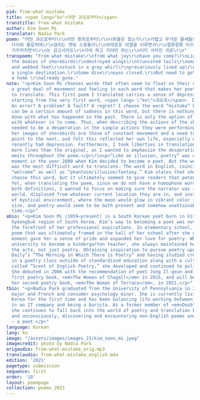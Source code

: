 ```yaml
---
pid: from-what-mistake
title: <span lang="ko">어떤 과오로부터</span>
transtitle: From what mistake
author: Kim Soon Mi
translator: Nadia Park
poem: "어떤 과오로부터\r\n어떤 환희로부터\r\n너희들은 왔는가\r\n가볍고 무거운 물새들의 몸\r\n패인 날갯죽지\r\n잘려 나간 꼬리들\r\n여윈
  다리와 물갈퀴에\r\n걸리는 잿빛 소용돌이\r\n위태로운 대열을 이루면서\r\n절룩절룩 미끄러지면서\r\n오직 하나의 목적지를 향해\r\n더러는
  거꾸러지면서\r\n눈 감고서라도\r\n가야 하고 가야만 하는\r\n이미 사라진 귀로\r\n"
transpoem: "From what mistake\r\nfrom what joy\r\nhave you come?\r\nLight and heavy,
  the bodies of shorebirds\r\ndestroyed wings\r\ntruncated tails\r\nemaciated legs
  and webbed feet\r\nstuck in a grey whirl\r\nprecariously lined up\r\nlimping, slipping\r\ntoward
  a single destination.\r\nSome dive\r\neyes closed.\r\nBut need to go\r\nmust go\r\nto
  a home \r\nalready gone."
note: "<p>Kim Soon Mi chooses words that often seem to float on their own, carrying
  a great deal of movement and feeling in each word that makes her poetry difficult
  to translate. This first poem I translated carries a sense of depression and desperation
  starting from the very first word, <span lang= \"ko\">과오로</span>. Is it a mistake?
  An error? A problem? A fault? A regret? I choose the word “mistake” because there
  can be a certain amount of sadness in this word, but there is nothing that can be
  done with what has happened in the past. There is only the option of moving forward
  with whatever is to come. Thus, when describing the actions of the shorebirds, there
  needed to be a desperation in the simple actions they were performing. As Kim states,
  her images of shorebirds are those of constant movement and a need to get from one
  point to the next, and felt this reflected her own life, especially when she most
  recently had depression. Furthermore, I took liberties in translation by adding
  more lines than the original, as I wanted to emphasize the desperation the narrator
  emits throughout the poem.</p>\r\n<p>“Like an illusion, poetry” was written as a
  moment in the year 2000 when Kim decided to become a poet. But the word, “illusion”
  was the most difficult word to translate. The word in English, coincidentally means
  “welcome” as well as “phantasm/illusion/fantasy.” Kim states that she did not intentionally
  choose this word, but it ultimately seemed to give readers that potential connection.
  Yet, when translating the poem, since we do not have a homophone word that holds
  both definitions, I wanted to focus on making sure the narrator was in a fantasy
  world, displaced from whatever current location they are in, and instead in a sort
  of mystical environment, where the moon would glow in vibrant color in an unbelievable
  size, and poetry would seem to be both present and somehow unattainable at the same
  time.</p>"
abio: "<p>Kim Soon Mi (1959–present) is a South Korean poet born in Uiseong in the
  Gyeongbuk region of South Korea. Kim’s way to becoming a poet was not always at
  the forefront of her professional aspirations. In elementary school, she wrote a
  poem that was ultimately framed in the hall of her school after she graduated. That
  moment gave her a sense of pride and expanded her love for poetry. While she attended
  university to become a kindergarten teacher, she always maintained her love for
  the arts, not just poetry. Obtaining inspiration to pursue poetry upon reading Joongang
  Daily’s “The Morning in Which There is Poetry” and having studied creative writing
  in a poetry class outside of standardized education along with a cultural class
  called “Scent of English Poetry,” she developed and continued to polish her art.
  She debuted in 2006 with the recommendation of poet Jung Il-geun and published her
  first poetry book, <em>The Woman of Chagall</em> in 2015, and will be publishing
  her second poetry book, <em>The Woman of Terrace</em>, in 2021.</p>"
tbio: "<p>Nadia Park graduated from the University of Pennsylvania in 2019 as a communications
  major and French and consumer psychology minor. She is currently living in South
  Korea for the first time and has been balancing life working between global marketing
  in an IT company and being a barista. As a former member of <em>DoubleSpeak</em>,
  she continues to fall back into the world of poetry and translation both consciously
  and unconsciously, discovering and encountering non-English poems and this year
  — a poet.</p>"
language: Korean
lang: ko
image: "/assets/images/images_21/kim_soon_mi.jpeg"
imagecredit: photo by Nadia Park
origaudio: from-what-mistake_orig.mp3
translaudio: from-what-mistake_english.m4a
edition: '2021'
pagetype: submission
sequence: first
order: '18'
layout: poempage
collection: poems_2021
---
```

